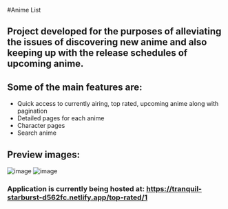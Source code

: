 #Anime List
## Project developed for the purposes of alleviating the issues of discovering new anime and also keeping up with the release schedules of upcoming anime.
## Some of the main features are: 
- Quick access to currently airing, top rated, upcoming anime along with pagination
- Detailed pages for each anime
- Character pages
- Search anime
## Preview images: 
![image](https://user-images.githubusercontent.com/105285149/215094687-b41024dd-4886-43c7-a9a8-3c0cc35a9801.png)
![image](https://user-images.githubusercontent.com/105285149/215095029-9dfe5099-baae-4e7a-8aab-23e224b6e583.png)

### Application is currently being hosted at: https://tranquil-starburst-d562fc.netlify.app/top-rated/1
